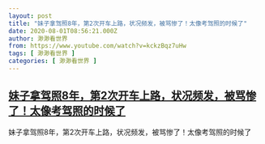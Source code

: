 ```yaml
---
layout: post
title: "妹子拿驾照8年，第2次开车上路，状况频发，被骂惨了！太像考驾照的时候了"
date: 2020-08-01T08:56:21.000Z
author: 渺渺看世界
from: https://www.youtube.com/watch?v=kckzBqz7uHw
tags: [ 渺渺看世界 ]
categories: [ 渺渺看世界 ]
---
```

<!--1596272181000-->
[妹子拿驾照8年，第2次开车上路，状况频发，被骂惨了！太像考驾照的时候了](https://www.youtube.com/watch?v=kckzBqz7uHw)
------

<div>
妹子拿驾照8年，第2次开车上路，状况频发，被骂惨了！太像考驾照的时候了
</div>
